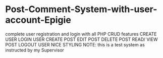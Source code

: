 # Post-Comment-System-with-user-account-Epigie
complete user registration and login with all PHP CRUD features
CREATE USER
LOGIN USER
CREATE POST
EDIT POST
DELETE POST
READ/ VIEW POST
LOGOUT USER
NICE STYLING
NOTE: this is a test system as instructed by my Supervisor
